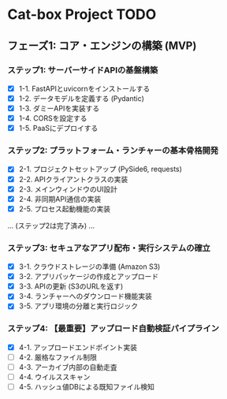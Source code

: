 # Cat-box Project TODO

## フェーズ1: コア・エンジンの構築 (MVP)

### ステップ1: サーバーサイドAPIの基盤構築
- [x] 1-1. FastAPIとuvicornをインストールする
- [x] 1-2. データモデルを定義する (Pydantic)
- [x] 1-3. ダミーAPIを実装する
- [x] 1-4. CORSを設定する
- [x] 1-5. PaaSにデプロイする

### ステップ2: プラットフォーム・ランチャーの基本骨格開発
- [x] 2-1. プロジェクトセットアップ (PySide6, requests)
- [x] 2-2. APIクライアントクラスの実装
- [x] 2-3. メインウィンドウのUI設計
- [x] 2-4. 非同期API通信の実装
- [x] 2-5. プロセス起動機能の実装

... (ステップ2は完了済み) ...

### ステップ3: セキュアなアプリ配布・実行システムの確立
- [x] 3-1. クラウドストレージの準備 (Amazon S3)
- [x] 3-2. アプリパッケージの作成とアップロード
- [x] 3-3. APIの更新 (S3のURLを返す)
- [x] 3-4. ランチャーへのダウンロード機能実装
- [x] 3-5. アプリ環境の分離と実行ロジック

### ステップ4: 【最重要】アップロード自動検証パイプライン
- [x] 4-1. アップロードエンドポイント実装
- [ ] 4-2. 厳格なファイル制限
- [ ] 4-3. アーカイブ内部の自動走査
- [ ] 4-4. ウイルススキャン
- [ ] 4-5. ハッシュ値DBによる既知ファイル検知